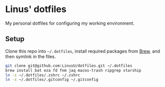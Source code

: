 # Linus' dotfiles

My personal dotfiles for configuring my working environment.

## Setup

Clone this repo into `~/.dotfiles`, install required packages from [Brew](https://brew.sh), and then symlink in the files.

```bash
git clone git@github.com:LinusU/dotfiles.git ~/.dotfiles
brew install bat eza fd fnm jaq macos-trash ripgrep starship
ln -s ~/.dotfiles/.zshrc ~/.zshrc
ln -s ~/.dotfiles/.gitconfig ~/.gitconfig
```
